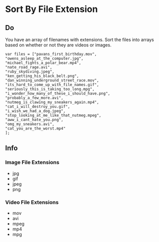 # Sort By File Extension

## Do
You have an array of filenames with extensions. Sort the files into arrays based on whether or not they are videos or images.

```
var files = ["pavans_first_birthday.mov",
"owens_asleep_at_the_computer.jpg",
"michael_fights_a_polar_bear.mp4",
"nate_road_rage.avi",
"ruby_skydiving.jpeg",
"ken_getting_his_black_belt.png",
"dan_winning_underground_street_race.mov",
"its_hard_to_come_up_with_file_names.gif",
"seriously_this_is_taking_too_long.mpg",
"i_wonder_how_many_of_these_i_should_have.png",
"probably_a_few_more.avi",
"nutmeg_is_clawing_my_sneakers_again.mp4",
"cat_i_will_destroy_you.gif",
"i_wish_we_had_a_dog.jpeg",
"stop_looking_at_me_like_that_nutmeg.mpeg",
"aww_i_cant_hate_you.png",
"omg_my_sneakers.avi",
"cat_you_are_the_worst.mp4"
];
```

## Info
  ### Image File Extensions
  * jpg
  * gif
  * jpeg
  * png

  ### Video File Extensions
  * mov
  * avi
  * mpeg
  * mp4
  * mpg
